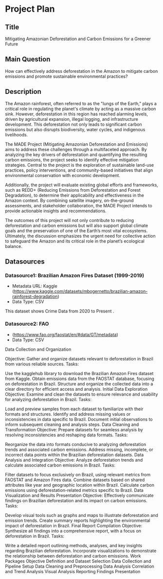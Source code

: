 # Project Plan

## Title
 Mitigating Amazonian Deforestation and Carbon Emissions for a Greener Future 

## Main Question

How can  effectively address deforestation in the Amazon to mitigate carbon emissions and promote sustainable environmental practices?

## Description
The Amazon rainforest, often referred to as the "lungs of the Earth," plays a critical role in regulating the planet's climate by acting as a massive carbon sink. However, deforestation in this region has reached alarming levels, driven by agricultural expansion, illegal logging, and infrastructure development. This deforestation not only leads to significant carbon emissions but also disrupts biodiversity, water cycles, and indigenous livelihoods.

The MADE Project (Mitigating Amazonian Deforestation and Emissions) aims to address these challenges through a multifaceted approach. By analyzing the key drivers of deforestation and quantifying the resulting carbon emissions, the project seeks to identify effective mitigation strategies. Central to the project is the exploration of sustainable land-use practices, policy interventions, and community-based initiatives that align environmental conservation with economic development.

Additionally, the project will evaluate existing global efforts and frameworks, such as REDD+ (Reducing Emissions from Deforestation and Forest Degradation), to determine their applicability and effectiveness in the Amazon context. By combining satellite imagery, on-the-ground assessments, and stakeholder collaboration, the MADE Project intends to provide actionable insights and recommendations.

The outcomes of this project will not only contribute to reducing deforestation and carbon emissions but will also support global climate goals and the preservation of one of the Earth’s most vital ecosystems. Ultimately, the discussion emphasizes the urgent need for collective action to safeguard the Amazon and its critical role in the planet’s ecological balance.

## Datasources

### Datasource1: Brazilian Amazon Fires Dataset (1999-2019)
* Metadata URL: Kaggle (https://www.kaggle.com/datasets/mbogernetto/brazilian-amazon-rainforest-degradation) 
* Data Type: CSV

This dataset shows Crime Data from 2020 to Present .

### Datasource2: FAO
*  (https://www.fao.org/faostat/en/#data/GT/metadata)
* Data Type: CSV

Data Collection and Organization

Objective: Gather and organize datasets relevant to deforestation in Brazil from various reliable sources.
Tasks:

Use the kagglehub library to download the Brazilian Amazon Fires dataset from Kaggle.
Obtain emissions data from the FAOSTAT database, focusing on deforestation in Brazil.
Structure and organize the collected data into a clear directory for efficient access and analysis.
Initial Data Exploration
Objective: Examine and clean the datasets to ensure relevance and usability for analyzing deforestation in Brazil.
Tasks:

Load and preview samples from each dataset to familiarize with their formats and structures.
Identify and address missing values or inconsistencies in data specific to Brazil.
Document initial observations to inform subsequent cleaning and analysis steps.
Data Cleaning and Transformation
Objective: Prepare datasets for seamless analysis by resolving inconsistencies and reshaping data formats.
Tasks:

Reorganize the data into formats conducive to analyzing deforestation trends and associated carbon emissions.
Address missing, incomplete, or incorrect data points within the Brazilian deforestation datasets.
Data Analysis and Integration
Objective: Analyze deforestation trends and calculate associated carbon emissions in Brazil.
Tasks:

Filter datasets to focus exclusively on Brazil, using relevant metrics from FAOSTAT and Amazon Fires data.
Combine datasets based on shared attributes like year and geographic location within Brazil.
Calculate carbon emissions using deforestation-related metrics specific to Brazil.
Data Visualization and Results Presentation
Objective: Effectively communicate findings on Brazilian deforestation and its impact on carbon emissions.
Tasks:

Develop visual tools such as graphs and maps to illustrate deforestation and emission trends.
Create summary reports highlighting the environmental impact of deforestation in Brazil.
Final Report Compilation
Objective: Synthesize all findings into a comprehensive report, with a focus on deforestation in Brazil.
Tasks:

Write a detailed report outlining methods, analyses, and key insights regarding Brazilian deforestation.
Incorporate visualizations to demonstrate the relationship between deforestation and carbon emissions.
Work Packages
Objective Definition and Dataset Selection
Data Collection and Pipeline Setup
Data Cleaning and Preprocessing
Data Analysis
Correlation and Trend Analysis
Visual Analysis
Reporting Findings
Presentation



 
